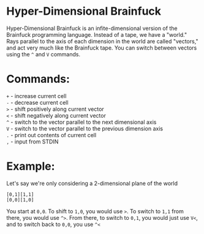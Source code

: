 # Hyper-Dimensional Brainfuck

Hyper-Dimensional Brainfuck is an infite-dimensional version of the Brainfuck programming language. Instead of a tape, we have a "world."
Rays parallel to the axis of each dimension in the world are called "vectors," and act very much like the Brainfuck tape. You can switch
between vectors using the `^` and `V` commands.  

# Commands:  
`+` - increase current cell  
`-` - decrease current cell  
`>` - shift positively along current vector  
`<` - shift negatively along current vector  
`^` - switch to the vector parallel to the next dimensional axis  
`V` - switch to the vector parallel to the previous dimension axis  
`.` - print out contents of current cell  
`,` - input from STDIN  

# Example:  
Let's say we're only considering a 2-dimensional plane of the world  


`[0,1][1,1]`  
`[0,0][1,0]` 

You start at `0,0`. To shift to `1,0`, you would use `>`. To switch to `1,1` from there, you would use `^>`. From there, to switch to `0,1`, you would just use `V<`, and to switch back to `0,0`, you use `^<`

